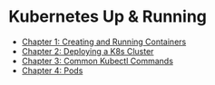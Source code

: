 # Kubernetes Up & Running

- [Chapter 1: Creating and Running Containers](notes/chapter-1-creating-and-running-containers.md)
- [Chapter 2: Deploying a K8s Cluster](notes/chapter-2-deploying-a-k8s-cluster.md)
- [Chapter 3: Common Kubectl Commands](notes/chapter-3-common-kubectl-commands.md)
- [Chapter 4: Pods](notes/chapter-4-pods.md)